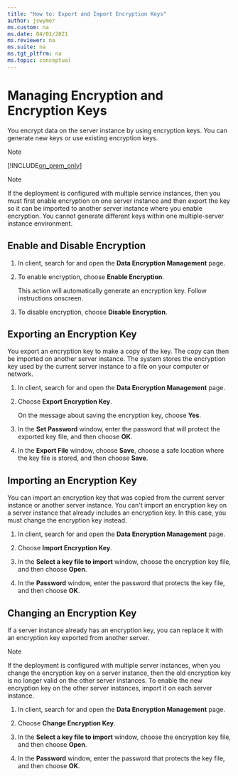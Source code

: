 ```yaml
---
title: "How to: Export and Import Encryption Keys"
author: jswymer
ms.custom: na
ms.date: 04/01/2021
ms.reviewer: na
ms.suite: na
ms.tgt_pltfrm: na
ms.topic: conceptual
---
```


# Managing Encryption and Encryption Keys

You encrypt data on the server instance by using encryption keys. You can generate new keys or use existing encryption keys.  

> [!NOTE]
> [!INCLUDE[on_prem_only](../developer/includes/on_prem_only.md)]

> [!NOTE]  
>  If the deployment is configured with multiple service instances, then you must first enable encryption on one server instance and then export the key so it can be imported to another server instance where you enable encryption. You cannot generate different keys within one multiple-server instance environment.  

## <a name="encryption"></a> Enable and Disable Encryption

1.  In client, search for and open the **Data Encryption Management** page.

2.  To enable encryption, choose **Enable Encryption**.

    This action will automatically generate an encryption key. Follow instructions onscreen.  

2.  To disable encryption, choose **Disable Encryption**.  

## Exporting an Encryption Key
  
 You export an encryption key to make a copy of the key. The copy can then be imported on another server instance. The system stores the encryption key used by the current server instance to a file on your computer or network.  

1.  In client, search for and open the **Data Encryption Management** page.   

2.  Choose **Export Encryption Key**.  

     On the message about saving the encryption key, choose **Yes**.  

3.  In the **Set Password** window, enter the password that will protect the exported key file, and then choose **OK**.  

4.  In the **Export File** window, choose **Save**, choose a safe location where the key file is stored, and then choose **Save**.  

## Importing an Encryption Key
  
You can import an encryption key that was copied from the current server instance or another server instance. You can't import an encryption key on a server instance that already includes an encryption key. In this case, you must change the encryption key instead.  

1.  In client, search for and open the **Data Encryption Management** page.

2.  Choose **Import Encryption Key**.  

3.  In the **Select a key file to import** window, choose the encryption key file, and then choose **Open**.  

4.  In the **Password** window, enter the password that protects the key file, and then choose **OK**.  

## Changing an Encryption Key  

If a server instance already has an encryption key, you can replace it with an encryption key exported from another server.  

> [!NOTE]  
>  If the deployment is configured with multiple server instances, when you change the encryption key on a server instance, then the old encryption key is no longer valid on the other server instances. To enable the new encryption key on the other server instances, import it on each server instance.  


1.  In client, search for and open the **Data Encryption Management** page.

2.  Choose **Change Encryption Key**.  

3.  In the **Select a key file to import** window, choose the encryption key file, and then choose **Open**.  

4.  In the **Password** window, enter the password that protects the key file, and then choose **OK**.  